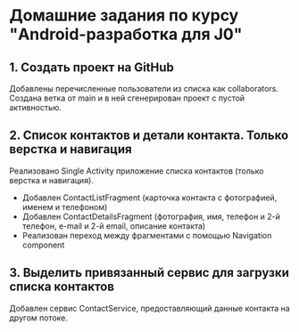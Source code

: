 # Домашние задания по курсу "Android-разработка для J0"

## 1. Создать проект на GitHub

Добавлены перечисленные пользователи из списка как collaborators.
Создана ветка от main и в ней сгенерирован проект с пустой активностью.

## 2. Список контактов и детали контакта. Только верстка и навигация

Реализовано Single Activity приложение списка контактов (только верстка и навигация).
- Добавлен ContactListFragment (карточка контакта с фотографией, именем и телефоном)
- Добавлен ContactDetailsFragment (фотография, имя, телефон и 2-й телефон, e-mail и 2-й email, описание контакта)
- Реализован переход между фрагментами с помощью Navigation component

## 3. Выделить привязанный сервис для загрузки списка контактов

Добавлен сервис ContactService, предоставляющий данные контакта на другом потоке.